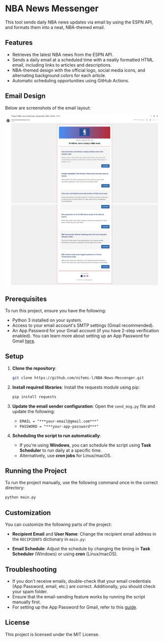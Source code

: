 # NBA News Messenger

This tool sends daily NBA news updates via email by using the ESPN API, and formats them into a neat, NBA-themed email.

## Features

- Retrieves the latest NBA news from the ESPN API.
- Sends a daily email at a scheduled time with a neatly formatted HTML email, including links to articles and descriptions.
- NBA-themed design with the official logo, social media icons, and alternating background colors for each article.
- Automatic scheduling opportunities using GitHub Actions.
## Email Design

Below are screenshots of the email layout:

![NBA News Email - Top](Screenshots/SS%231.png)
![NBA News Email - Bottom](Screenshots/SS%232.png)

## Prerequisites

To run this project, ensure you have the following:

- Python 3 installed on your system.
- Access to your email account's SMTP settings (Gmail recommended).
- An App Password for your Gmail account (if you have 2-step verification enabled). You can learn more about setting up an App Password for Gmail [here](https://support.google.com/accounts/answer/185833).

## Setup

1. **Clone the repository**:
   ```bash
   git clone https://github.com/nifemi-l/NBA-News-Messenger.git
   ```

2. **Install required libraries**:
   Install the requests module using pip:
   ```bash
   pip install requests
   ```

3. **Update the email sender configuration**:
   Open the `send_msg.py` file and update the following:
   - `EMAIL = "***your-email@gmail.com***"`
   - `PASSWORD = "***your-app-password***"`

4. **Scheduling the script to run automatically**:
   - If you're using **Windows**, you can schedule the script using **Task Scheduler** to run daily at a specific time. 
   - Alternatively, use **cron jobs** for Linux/macOS.

## Running the Project

To run the project manually, use the following command once in the correct directory:
```bash
python main.py
```

## Customization

You can customize the following parts of the project:

- **Recipient Email** and  **User Name**: Change the recipient email address in the `RECIPIENTS` dictionary in `main.py`:

- **Email Schedule**: Adjust the schedule by changing the timing in **Task Scheduler** (Windows) or using **cron** (Linux/macOS).

## Troubleshooting

- If you don't receive emails, double-check that your email credentials (App Password, email, etc.) are correct. Additionally, you should check your spam folder. 
- Ensure that the email-sending feature works by running the script manually first. 
- For setting up the App Password for Gmail, refer to this [guide](https://support.google.com/accounts/answer/185833).

## License

This project is licensed under the MIT License.
